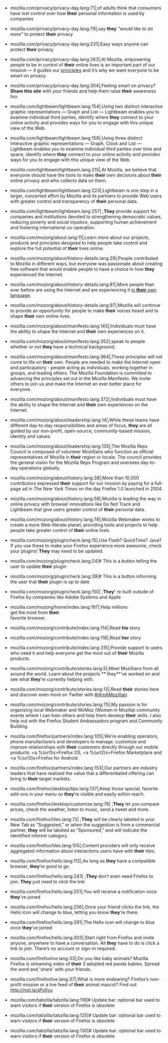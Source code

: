 * mozilla.com/privacy/privacy-day.lang:71|;of adults think that consumers have lost control over how **their** personal information is used by companies

* mozilla.com/privacy/privacy-day.lang:79|;say **they** <em>“would like to do more”</em> to protect **their** privacy

* mozilla.com/privacy/privacy-day.lang:231|;Easy ways anyone can protect **their** privacy

* mozilla.com/privacy/privacy-day.lang:263|;At Mozilla, empowering people to be in control of **their** online lives is an important part of our mission — it guides our <a href="%s">principles</a> and it’s why we want everyone to be smart on privacy.

* mozilla.com/privacy/privacy-day.lang:304|;Feeling smart on privacy? <b>Share this site</b> with your friends and help them raise **their** awareness too.

* mozilla.com/lightbeam/lightbeam.lang:154|;Using two distinct interactive graphic representations — Graph and List — Lightbeam enables you to examine individual third parties, identify where **they** connect to your online activity and provides ways for you to engage with this unique view of the Web.

* mozilla.com/lightbeam/lightbeam.lang:159|;Using three distinct interactive graphic representations — Graph, Clock and List — Lightbeam enables you to examine individual third parties over time and space, identify where **they** connect to your online activity and provides ways for you to engage with this unique view of the Web.

* mozilla.com/lightbeam/lightbeam.lang:215|;At Mozilla, we believe that everyone should have the tools to make **their** own decisions about **their** online privacy and who collects data on them.

* mozilla.com/lightbeam/lightbeam.lang:223|;Lightbeam is one step in a larger, concerted effort by Mozilla and its partners to provide Web users with greater control and transparency of **their** personal data.

* mozilla.com/lightbeam/lightbeam.lang:257| ;**They** provide support for companies and institutions devoted to strengthening democratic values, reducing poverty and social injustice, supporting human achievement and fostering international co-operation.

* mozilla.com/mozorg/about.lang:11|;Learn more about our projects, products and principles designed to help people take control and explore the full potential of **their** lives online.

* mozilla.com/mozorg/about/history-details.lang:29|;People contributed to Mozilla in different ways, but everyone was passionate about creating free software that would enable people to have a choice in how **they** experienced the Internet.

* mozilla.com/mozorg/about/history-details.lang:81|;More people than ever before are using the Internet and are experiencing it <a href="%(all)s">in **their** own language</a>.

* mozilla.com/mozorg/about/history-details.lang:97|;Mozilla will continue to provide an opportunity for people to make **their** voices heard and to shape **their** own online lives.

* mozilla.com/mozorg/about/manifesto.lang:145|;Individuals must have the ability to shape the Internet and **their** own experiences on it.

* mozilla.com/mozorg/about/manifesto.lang:352|;speak to people whether or not **they** have a technical background;

* mozilla.com/mozorg/about/manifesto.lang:364|;These principles will not come to life on **their** own. People are needed to make the Internet open and participatory - people acting as individuals, working together in groups, and leading others. The Mozilla Foundation is committed to advancing the principles set out in the Mozilla Manifesto. We invite others to join us and make the Internet an ever better place for everyone.

* mozilla.com/mozorg/about/manifesto.lang:372|;Individuals must have the ability to shape the Internet and **their** own experiences on the Internet.

* mozilla.com/mozorg/about/leadership.lang:14|;While these teams have different day-to-day responsibilities and areas of focus, **they** are all guided by our non-profit, open-source, community-based mission, identity and values.

* mozilla.com/mozorg/about/leadership.lang:135|;The Mozilla Reps Council is composed of volunteer Mozillians who function as official representatives of Mozilla in **their** region or locale. The council provides the general vision for the Mozilla Reps Program and oversees day-to-day operations globally.

* mozilla.com/mozorg/about/history.lang:38|;More than 10,000 contributors expressed **their** support for our mission by paying for a full-page ad in <cite>The New York Times</cite> on the day Firefox 1.0 launched in 2004.

* mozilla.com/mozorg/about/history.lang:58|;Mozilla is leading the way in online privacy with browser innovations like Do Not Track and Lightbeam that give users greater control of **their** personal data.

* mozilla.com/mozorg/about/history.lang:78|;Mozilla Webmaker works to create a more Web-literate planet, providing tools and projects to help people take greater control of **their** online lives.

* mozilla.com/mozorg/plugincheck.lang:15|;Use Flash? QuickTime? Java? If you use these to make your Firefox experience more awesome, check your plugins! **They** may need to be updated.

* mozilla.com/mozorg/plugincheck.lang:24|# This is a button telling the user to update **their** plugin

* mozilla.com/mozorg/plugincheck.lang:39|# This is a button informing the user that **their** plugin is up to date

* mozilla.com/mozorg/plugincheck.lang:150| ;**They'** re built outside of Firefox by companies like Adobe Systems and Apple

* mozilla.com/mozorg/home/index.lang:197|;Help millions <br>get the most from **their** <br>favorite browser.

* mozilla.com/mozorg/contribute/index.lang:114|;Read **his** story

* mozilla.com/mozorg/contribute/index.lang:118|;Read **her** story

* mozilla.com/mozorg/contribute/index.lang:315|;Provide support to users who need it and help everyone get the most out of **their** Mozilla products.

* mozilla.com/mozorg/contribute/stories.lang:5|;Meet Mozillians from all around the world. Learn about the projects ** they**’ve worked on and see what **they**’re currently helping with.

* mozilla.com/mozorg/contribute/stories.lang:13|;Read **their** stories here and discover even more on Twitter with <a href="%(link_hashtag)s">#IAmAMozillian</a>

* mozilla.com/mozorg/contribute/stories.lang:75|;My passion is for organizing local Webmaker and WoMoz (Women in Mozilla) community events where I can train others and help them develop **their** skills. I also help out with the Firefox Student Ambassadors program and Community Building.

* mozilla.com/firefox/partners/index.lang:105|;We’re enabling operators, phone manufacturers and developers to manage, customize and improve relationships with **their** customers directly through our mobile products: <a %(url1)s>Firefox OS</a>, <a %(url2)s>Firefox Marketplace</a> and <a %(url3)s>Firefox for Android</a>.

* mozilla.com/firefox/partners/index.lang:153|;Our partners are industry leaders that have realized the value that a differentiated offering can bring to **their** target markets.

* mozilla.com/firefox/desktop/tips.lang:137|;Keep those special, favorite add-ons in your menu so **they**’re visible and easily within reach.

* mozilla.com/firefox/desktop/customize.lang:78| ;**They** let you compare prices, check the weather, listen to music, send a tweet and more.

* mozilla.com/firefox/tiles.lang:73| ;**They** will be clearly labeled in your New Tab as “Suggested,” or when the suggestion is from a commercial partner, **they** will be labeled as “Sponsored,” and will indicate the identified interest category.

* mozilla.com/firefox/tiles.lang:105|;Content providers will only receive aggregated information about interactions users have with **their** tiles.

* mozilla.com/firefox/hello.lang:112|;As long as **they** have a compatible browser, **they**’re good to go.

* mozilla.com/firefox/hello.lang:243| ;**They** don’t even need Firefox to join. **They** just need to click the link.

* mozilla.com/firefox/hello.lang:251|;You will receive a notification once **they**’ve joined

* mozilla.com/firefox/hello.lang:256|;Once your friend clicks the link, the Hello icon will change to blue, letting you know **they**’re there.

* mozilla.com/firefox/hello.lang:281|;The Hello icon will change to blue once **they**’ve joined

* mozilla.com/firefox/hello.lang:303|;Start right from Firefox and invite anyone, anywhere to have a conversation. All **they** have to do is click a link to join. There’s no account or sign-in required.

* mozilla.com/firefoxlive.lang:33|;Do you like baby animals? Mozilla Firefox is streaming video of **their** 3 adopted red panda babies. Spread the word and 'share' with your friends.

* mozilla.com/firefoxlive.lang:37|;What is more endearing? Firefox’s non-profit mission or a live feed of **their** animal mascot? Find out http://mzl.la/sPo5yu

* mozilla.com/tabzilla/tabzilla.lang:119|# Update bar: optional bar used to warn visitors if **their** version of Firefox is obsolete

* mozilla.com/tabzilla/tabzilla.lang:125|# Update bar: optional bar used to warn visitors if **their** version of Firefox is obsolete

* mozilla.com/tabzilla/tabzilla.lang:130|# Update bar: optional bar used to warn visitors if **their** version of Firefox is obsolete
